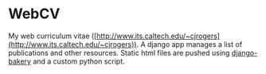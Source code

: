 # WebCV

My web curriculum vitae ([http://www.its.caltech.edu/~cjrogers](http://www.its.caltech.edu/~cjrogers)).
A django app manages a list of publications and other resources.
Static html files are pushed using [django-bakery](https://github.com/datadesk/django-bakery)
and a custom python script.
